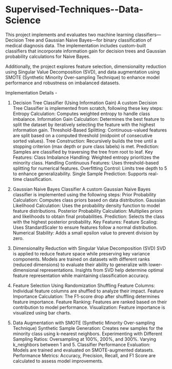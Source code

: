 # Supervised-Techniques--Data-Science

This project implements and evaluates two machine learning classifiers—Decision Tree and Gaussian Naive Bayes—for binary classification of medical diagnosis data. The implementation includes custom-built classifiers that incorporate information gain for decision trees and Gaussian probability calculations for Naive Bayes.

Additionally, the project explores feature selection, dimensionality reduction using Singular Value Decomposition (SVD), and data augmentation using SMOTE (Synthetic Minority Over-sampling Technique) to enhance model performance and robustness on imbalanced datasets.

Implementation Details - 

1. Decision Tree Classifier (Using Information Gain)
A custom Decision Tree Classifier is implemented from scratch, following these key steps:
Entropy Calculation: Computes weighted entropy to handle class imbalance.
Information Gain Calculation: Determines the best feature to split the dataset by iteratively selecting the feature with the highest information gain.
Threshold-Based Splitting: Continuous-valued features are split based on a computed threshold (midpoint of consecutive sorted values).
Tree Construction: Recursively builds the tree until a stopping criterion (max depth or pure class labels) is met.
Prediction: Samples are classified by traversing the tree from root to leaf.
Key Features:
Class Imbalance Handling: Weighted entropy prioritizes the minority class.
Handling Continuous Features: Uses threshold-based splitting for numerical features.
Overfitting Control: Limits tree depth to 5 to enhance generalizability.
Single Sample Prediction: Supports real-time classification.

2. Gaussian Naive Bayes Classifier
A custom Gaussian Naive Bayes classifier is implemented using the following steps:
Prior Probability Calculation: Computes class priors based on data distribution.
Gaussian Likelihood Calculation: Uses the probability density function to model feature distributions.
Posterior Probability Calculation: Multiplies priors and likelihoods to obtain final probabilities.
Prediction: Selects the class with the highest posterior probability.
Key Features:
Feature Scaling: Uses StandardScaler to ensure features follow a normal distribution.
Numerical Stability: Adds a small epsilon value to prevent division by zero.

3. Dimensionality Reduction with Singular Value Decomposition (SVD)
SVD is applied to reduce feature space while preserving key variance components.
Models are trained on datasets with different ranks (reduced dimensions) to evaluate their ability to generalize with lower-dimensional representations.
Insights from SVD help determine optimal feature representation while maintaining classification accuracy.

4. Feature Selection Using Randomization
Shuffling Feature Columns: Individual feature columns are shuffled to analyze their impact.
Feature Importance Calculation: The F1-score drop after shuffling determines feature importance.
Feature Ranking: Features are ranked based on their contribution to model performance.
Visualization: Feature importance is visualized using bar charts.

5. Data Augmentation with SMOTE (Synthetic Minority Over-sampling Technique)
Synthetic Sample Generation: Creates new samples for the minority class using k-nearest neighbors.
Experimenting with Different Sampling Ratios:
Oversampling at 100%, 200%, and 300%.
Varying k_neighbors between 1 and 5.
Classifier Performance Evaluation: Models are trained and evaluated on SMOTE-augmented datasets.
Performance Metrics: Accuracy, Precision, Recall, and F1 Score are calculated to assess model improvements.
